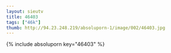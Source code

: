 ```yaml
--- 
layout: sieutv
title: 46403
tags: ["46k"]
thumb: http://94.23.248.219/absoluporn-1/image/002/46403.jpg
---
```

{% include absoluporn key="46403" %} 
